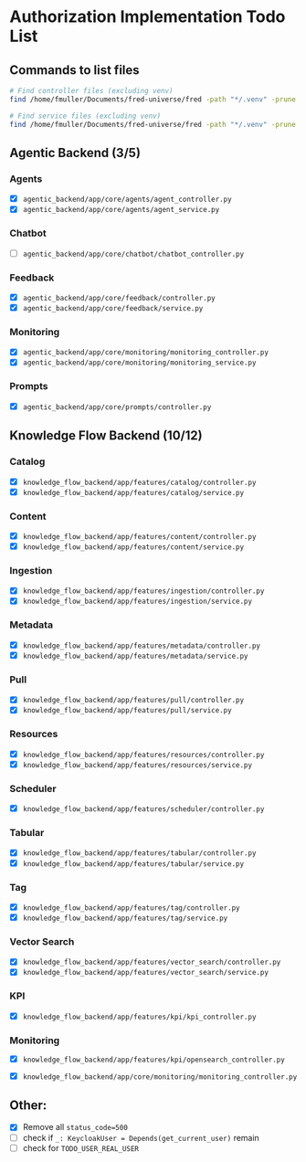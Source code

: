 # Authorization Implementation Todo List

## Commands to list files

```bash
# Find controller files (excluding venv)
find /home/fmuller/Documents/fred-universe/fred -path "*/.venv" -prune -o -path "*/__pycache__" -prune -o -path "*/node_modules" -prune -o -name "*controller*.py" -print

# Find service files (excluding venv)  
find /home/fmuller/Documents/fred-universe/fred -path "*/.venv" -prune -o -path "*/__pycache__" -prune -o -path "*/node_modules" -prune -o -name "*service*.py" -print
```

## Agentic Backend (3/5)

### Agents
- [X] `agentic_backend/app/core/agents/agent_controller.py`
- [X] `agentic_backend/app/core/agents/agent_service.py`

### Chatbot
- [ ] `agentic_backend/app/core/chatbot/chatbot_controller.py`

### Feedback
- [X] `agentic_backend/app/core/feedback/controller.py`
- [X] `agentic_backend/app/core/feedback/service.py`

### Monitoring
- [X] `agentic_backend/app/core/monitoring/monitoring_controller.py`
- [X] `agentic_backend/app/core/monitoring/monitoring_service.py`

### Prompts
- [X] `agentic_backend/app/core/prompts/controller.py`

## Knowledge Flow Backend (10/12)

### Catalog
- [X] `knowledge_flow_backend/app/features/catalog/controller.py`
- [X] `knowledge_flow_backend/app/features/catalog/service.py`

<!-- 
### Code Search
- [ ] `knowledge_flow_backend/app/features/code_search/controller.py`
- [ ] `knowledge_flow_backend/app/features/code_search/service.py` 
-->

### Content
- [X] `knowledge_flow_backend/app/features/content/controller.py`
- [X] `knowledge_flow_backend/app/features/content/service.py`

### Ingestion
- [X] `knowledge_flow_backend/app/features/ingestion/controller.py`
- [X] `knowledge_flow_backend/app/features/ingestion/service.py`

### Metadata
- [X] `knowledge_flow_backend/app/features/metadata/controller.py`
- [X] `knowledge_flow_backend/app/features/metadata/service.py`

### Pull
- [X] `knowledge_flow_backend/app/features/pull/controller.py`
- [X] `knowledge_flow_backend/app/features/pull/service.py`

### Resources
- [X] `knowledge_flow_backend/app/features/resources/controller.py`
- [X] `knowledge_flow_backend/app/features/resources/service.py`

### Scheduler
- [X] `knowledge_flow_backend/app/features/scheduler/controller.py`

### Tabular
- [X] `knowledge_flow_backend/app/features/tabular/controller.py`
- [X] `knowledge_flow_backend/app/features/tabular/service.py`

### Tag 
- [x] `knowledge_flow_backend/app/features/tag/controller.py`
- [x] `knowledge_flow_backend/app/features/tag/service.py`

### Vector Search
- [X] `knowledge_flow_backend/app/features/vector_search/controller.py`
- [X] `knowledge_flow_backend/app/features/vector_search/service.py`

### KPI
- [X] `knowledge_flow_backend/app/features/kpi/kpi_controller.py`

### Monitoring
- [X] `knowledge_flow_backend/app/features/kpi/opensearch_controller.py`
- [X] `knowledge_flow_backend/app/core/monitoring/monitoring_controller.py`


## Other:

- [X] Remove all `status_code=500`
- [ ] check if `_: KeycloakUser = Depends(get_current_user)` remain
- [ ] check for `TODO_USER_REAL_USER`